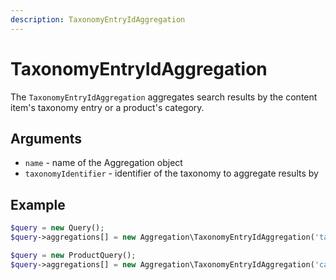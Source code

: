 ```yaml
---
description: TaxonomyEntryIdAggregation
---
```


# TaxonomyEntryIdAggregation

The `TaxonomyEntryIdAggregation` aggregates search results by the content item's taxonomy entry or a product's category.

## Arguments

- `name` - name of the Aggregation object
- `taxonomyIdentifier` - identifier of the taxonomy to aggregate results by

## Example

``` php
$query = new Query();
$query->aggregations[] = new Aggregation\TaxonomyEntryIdAggregation('taxonomy', 'tags');
```

``` php
$query = new ProductQuery();
$query->aggregations[] = new Aggregation\TaxonomyEntryIdAggregation('categories', 'product_categories');
```
